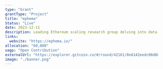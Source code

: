 ```yaml
---
type: "Grant"
grantType: "Project"
title: "ephema"
Status: "Live"
date: 2023-12-11
description: Leading Ethereum scaling research group delving into data, incentives, rollups, MEV, aiming for industry influence
links:
  website: "https://ephema.io/"
allocation: "60,000"
uagp: "Open Contribution"
externalUrl: "https://explorer.gitcoin.co/#/round/42161/0x6142eedc06d80f3b362ce43b4ac52fad679dc850/0x6142eedc06d80f3b362ce43b4ac52fad679dc850-21"
image: "./banner.png"
---
```

